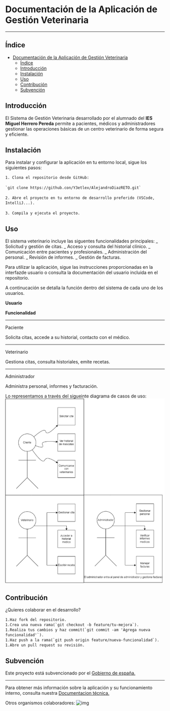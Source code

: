 # Documentación de la Aplicación de Gestión Veterinaria

---

## Índice

- [Documentación de la Aplicación de Gestión Veterinaria](Documentación-de-la-Aplicación-de-Gestión-Veterinaria)
  - [Índice](Índice)
  - [Introducción](Introducción)
  - [Instalación](Instalación)
  - [Uso](Uso)
  - [Contribución](Contribución)
  - [Subvención](Subvención)

## Introducción

El Sistema de Gestión Veterinaria desarrollado por el alumnado del **IES Miguel Herrero Pereda** permite a pacientes, médicos y administradores gestionar las operaciones básicas de un centro veterinario de forma segura y eficiente.

## Instalación

Para instalar y configurar la aplicación en tu entorno local, sigue los siguientes pasos:

    1. Clona el repositorio desde GitHub:

    `git clone https://github.con/Y3etlex/AlejandroDiazRETO.git`

    2. Abre el proyecto en tu entorno de desarrollo preferido (VSCode, IntelliJ...).

    3. Compila y ejecuta el proyecto.

## Uso

El sistema veterinario incluye las siguentes funcionalidades principales:
_ Solicitud y gestión de citas.
_ Acceso y consulta del historial clínico.
_ Comunicación entre pacientes y profesionales.
_ Administración del personal.
_ Revisión de informes.
_ Gestión de facturas.

Para utilizar la aplicación, sigue las instrucciones proporcionadas en la interfazde usuario o consulta la documentación del usuario incluida en el repositorio.

A continucación se detalla la función dentro del sistema de cada uno de los usuarios.

**Usuario**<p> </p>**Funcionalidad**

---

Paciente<p> </p>Solicita citas, accede a su historial, contacto con el médico.

---

Veterinario<p> </p>Gestiona citas, consulta historiales, emite recetas.

---

Administrador<p> </p>Administra personal, informes y facturación.

Lo representamos a través del sigueinte diagrama de casos de uso:
![Casos_de_uso](./entornos/Casos%20de%20uso.drawio.png)

## Contribución

¿Quieres colaborar en el desarrollo?

    1.Haz fork del repositorio.
    1.Crea una nueva rama(`git checkout -b feature/tu-mejora`).
    1.Realiza tus cambios y haz commit(`git commit -am 'Agrega nueva funcionalidad'`).
    1.Haz push a la rama(`git push origin feature/nueva-funcionalidad`).
    1.Abre un pull request su revisión.

## Subvención

Este proyecto está subvencionado por el [Gobierno de españa.](https://www.infosubvenciones.es/bdtrans/GE/es/inicio)

---

Para obtener más información sobre la aplicación y su funcionamiento interno, consulta nuestra [Documentacion técnica.](./documentacion-tecnica.md)

Otros organismos colaboradores:
![img](https://external-content.duckduckgo.com/iu/?u=https%3A%2F%2Fwww.educantabria.es%2Fdocuments%2F8911298%2F8913497%2FlogoIESMHP.png%2F9e9ecc59-329b-3369-b5b5-1929f670eb01%3Ft%3D1666706242951&f=1&nofb=1&ipt=bae4051b96212d601c8a7d96609e3b91505762f03e62cda2436886d6cc799fca)
